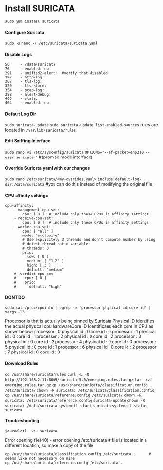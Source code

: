 # Install SURICATA

`sudo yum install suricata`

#### Configure Suricata
`sudo -s`
`nano -c /etc/suricata/suricata.yaml`

#### Disable Logs
```
56     - /data/suricata
76     - enabled: no
291    - unified2-alert:  #verify that disabled
297    - http-log:
307    - tls-log:
320    - tls-store:
354    - pcap-log:
388    - alert-debug:
403    - stats:
404    - enabled: no
```
#### Default Log Dir
`sudo suricata-update`
`sudo suricata-update list-enabled-sources`
rules are located in `/var/lib/suricata/rules`

#### Edit Sniffing Interface
`sudo nano vi /etc/sysconfig/suricata`
`OPTIONS="--af-packet=enp2s0 --user suricata "`  #(promisc mode interface)

#### Override Suricata yaml with our changes
`sudo nano /etc/suricata/<my-overides.yaml>`
`include:default-log-dir:/data/suricata`  #you can do this instead of modifying the original file


#### CPU affinity settings
```
cpu-affinity:
    - management-cpu-set:
        cpu: [ 0 ]  # include only these CPUs in affinity settings
    - receive-cpu-set:
        cpu: [ 0 ]  # include only these CPUs in affinity settings
    - worker-cpu-set:
        cpu: [ "all" ]
        mode: "exclusive"
        # Use explicitely 3 threads and don't compute number by using
        # detect-thread-ratio variable:
        # threads: 3
        prio:
          low: [ 0 ]
          medium: [ "1-2" ]
          high: [ 3 ]
          default: "medium"
    #- verdict-cpu-set:
    #    cpu: [ 0 ]
    #    prio:
    #      default: "high"
```
#### DONT DO
`sudo cat /proc/cpuinfo | egrep -e 'processor|physical id|core id' | xargs -l3`

Processor is that is actually being pinned by Suricata Physical ID identifies the actual physical cpu hardwareCore ID Identificaes each core in CPU as shown below:
processor : 0 physical id : 0 core id : 0 processor : 1 physical id : 0 core id : 1 processor : 2 physical id : 0 core id : 2 processor : 3 physical id : 0 core id : 3 processor : 4 physical id : 0 core id : 0 processor : 5 physical id : 0 core id : 1 processor : 6 physical id : 0 core id : 2 processor : 7 physical id : 0 core id : 3

#### Download Rules
`cd /usr/share/suricata/rules`
`curl -L -O http://192.168.2.11:8009/suricata-5.0/emerging.rules.tar.gz`
`tar -xzf emerging.rules.tar.gz`
`cp /usr/share/suricata/classification.config  /etc/suricata/`
`chown -R suricata: /etc/suricata/classification.config`
`cp /usr/share/suricata/reference.config /etc/suricata/`
`chown -R suricata: /etc/suricata/reference.config`
`suricata-update`
`chown -R suricata: /data/suricata`
`systemctl start suricata`
`systemctl status suricata`

#### Troubleshooting
`journalctl -xeu suricata`

Error opening file(40) - error opening /etc/suricata              # file is located in a different location, so make a copy of the file
```
cp /usr/share/suricata/classification.config /etc/suricata .      # seems like not necessary on mine
cp /usr/share/suricata/reference.confg /etc/suricata .
```
